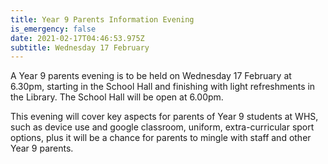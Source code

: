 ```yaml
---
title: Year 9 Parents Information Evening
is_emergency: false
date: 2021-02-17T04:46:53.975Z
subtitle: Wednesday 17 February
---
```

A Year 9 parents evening is to be held on Wednesday 17 February at 6.30pm, starting in the School Hall and finishing with light refreshments in the Library. The School Hall will be open at 6.00pm. 

This evening will cover key aspects for parents of Year 9 students at WHS, such as device use and google classroom, uniform, extra-curricular sport options, plus it will be a chance for parents to mingle with staff and other Year 9 parents.
